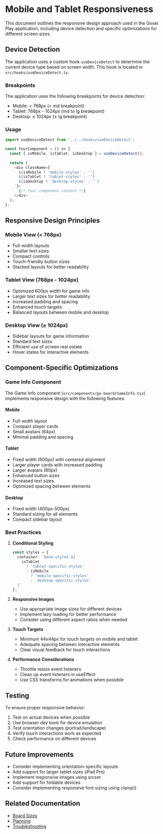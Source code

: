 # Mobile and Tablet Responsiveness

This document outlines the responsive design approach used in the Gosei Play application, including device detection and specific optimizations for different screen sizes.

## Device Detection

The application uses a custom hook `useDeviceDetect` to determine the current device type based on screen width. This hook is located in `src/hooks/useDeviceDetect.ts`.

### Breakpoints

The application uses the following breakpoints for device detection:

- Mobile: < 768px (< md breakpoint)
- Tablet: 768px - 1024px (md to lg breakpoint)
- Desktop: ≥ 1024px (≥ lg breakpoint)

### Usage

```typescript
import useDeviceDetect from '../../hooks/useDeviceDetect';

const YourComponent = () => {
  const { isMobile, isTablet, isDesktop } = useDeviceDetect();
  
  return (
    <div className={`
      ${isMobile ? 'mobile-styles' : ''}
      ${isTablet ? 'tablet-styles' : ''}
      ${isDesktop ? 'desktop-styles' : ''}
    `}>
      {/* Your component content */}
    </div>
  );
};
```

## Responsive Design Principles

### Mobile View (< 768px)
- Full-width layouts
- Smaller text sizes
- Compact controls
- Touch-friendly button sizes
- Stacked layouts for better readability

### Tablet View (768px - 1024px)
- Optimized 600px width for game info
- Larger text sizes for better readability
- Increased padding and spacing
- Enhanced touch targets
- Balanced layouts between mobile and desktop

### Desktop View (≥ 1024px)
- Sidebar layouts for game information
- Standard text sizes
- Efficient use of screen real estate
- Hover states for interactive elements

## Component-Specific Optimizations

### Game Info Component
The Game Info component (`src/components/go-board/GameInfo.tsx`) implements responsive design with the following features:

#### Mobile
- Full-width layout
- Compact player cards
- Small avatars (64px)
- Minimal padding and spacing

#### Tablet
- Fixed width (600px) with centered alignment
- Larger player cards with increased padding
- Larger avatars (80px)
- Enhanced button sizes
- Increased text sizes
- Optimized spacing between elements

#### Desktop
- Fixed width (400px-500px)
- Standard sizing for all elements
- Compact sidebar layout

### Best Practices

1. **Conditional Styling**
   ```typescript
   const styles = {
     container: `base-styles ${
       isTablet 
         ? 'tablet-specific-styles'
         : isMobile
           ? 'mobile-specific-styles'
           : 'desktop-specific-styles'
     }`
   };
   ```

2. **Responsive Images**
   - Use appropriate image sizes for different devices
   - Implement lazy loading for better performance
   - Consider using different aspect ratios when needed

3. **Touch Targets**
   - Minimum 44x44px for touch targets on mobile and tablet
   - Adequate spacing between interactive elements
   - Clear visual feedback for touch interactions

4. **Performance Considerations**
   - Throttle resize event listeners
   - Clean up event listeners in useEffect
   - Use CSS transforms for animations when possible

## Testing

To ensure proper responsive behavior:

1. Test on actual devices when possible
2. Use browser dev tools for device emulation
3. Test orientation changes (portrait/landscape)
4. Verify touch interactions work as expected
5. Check performance on different devices

## Future Improvements

- Consider implementing orientation-specific layouts
- Add support for larger tablet sizes (iPad Pro)
- Implement responsive images using srcset
- Add support for foldable devices
- Consider implementing responsive font sizing using clamp()

## Related Documentation

- [Board Sizes](./BOARD_SIZES.md)
- [Planning](./PLANNING.md)
- [Troubleshooting](./TROUBLESHOOTING.md) 